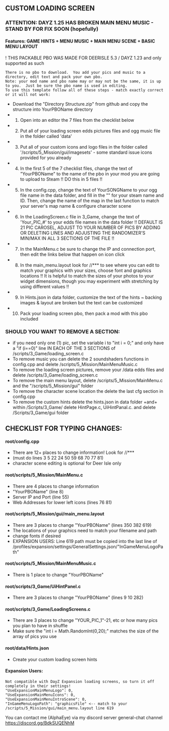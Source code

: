 ## CUSTOM LOADING SCREEN

### ATTENTION: DAYZ 1.25 HAS BROKEN MAIN MENU MUSIC - STAND BY FOR FIX SOON (hopefully)

#### Features: GAME HINTS + MENU MUSIC + MAIN MENU SCENE + BASIC MENU LAYOUT
! THIS PACKABLE PBO WAS MADE FOR DEERISLE 5.3 / DAYZ 1.23 and only supported as such
~~~
There is no pbo to download.  You add your pics and music to a directory, edit text and pack your own pbo.
Note: your mod name and pbo name may or may not be the same, it is up to you.  Just be sure the pbo name is used in editing.
To use this template follow all of these steps - match exactly correct or it will not work:
~~~

* Download the "Directory Structure.zip" from github and copy the structure into YourPBOName directory
* 1. Open into an editor the 7 files from the checklist below
* 2. Put all of your loading screen edds pictures files and ogg music file in the folder called 'data'
* 3. Put all of your custom icons and logo files in the folder called '/scripts/5_Mission/gui/imagesets' - some standard issue icons provided for you already
* 4. In the first 5 of the 7 checklist files, change the text of "YourPBOName" to the name of the pbo in your mod you are going to upload to Steam !! DO this in 5 files !!
* 5. In the config.cpp, change the text of YourSONGName to your ogg file name in the data folder, and fill in the "" for your steam name and ID. Then, change the name of the map in the last function to match your server's map name & configure character scene
* 6. In the LoadingScreen.c file in 3_Game, change the text of 'Your_PIC_#' to your edds file names in the data folder !! DEFAULT IS 21 PIC CAROSEL, ADJUST TO YOUR NUMBER OF PICS BY ADDING OR DELETING LINES AND ADJUSTING THE RANDOMIZER'S MIN/MAX IN ALL 3 SECTIONS OF THE FILE !!
* 7. In the MainMenu.c be sure to change the IP and connection port, then edit the links below that happen on icon click
* 8. In the main_menu.layout look for //*** to see where you can edit to match your graphics with your sizes, choose font and graphics locations !! It is helpful to match the sizes of your photos to your widget dimensions, though you may experiment with stretching by using different values !!
* 9. In Hints.json in data folder, customize the text of the hints ~ backing images & layout are broken but the text can be customized
* 10. Pack your loading screen pbo, then pack a mod with this pbo included

### SHOULD YOU WANT TO REMOVE A SECTION:
* if you need only one (1) pic, set the variable i to "int i = 0;" and only have a "if (i==0)" line IN EACH OF THE 3 SECTIONS of /scripts/3_Game/loading_screen.c
* To remove music you can delete the 2 soundshaders functions in config.cpp and delete /scripts/5_Mission/MainMenuMusic.c
* To remove the loading screen pictures, remove your /data edds files and delete /scripts/3_Game/loading_screen.c
* To remove the main menu layout, delete /scripts/5_Mission/MainMenu.c and the "/scripts/5_Mission/gui" folder
* To remove the character scene location the delete the last cfg section in config.cpp
* To remove the custom hints delete the hints.json in data folder +and+ within /Scripts/3_Game/ delete HintPage.c, UiHintPanal.c. and delete /Scripts/3_Game/gui folder

## CHECKLIST FOR TYPING CHANGES:
#### root/config.cpp
* There are 12+ places to change information! Look for //*** 
* (must do lines 3 5 22 24 50 59 68 70 77 81)
* character scene editing is optional for Deer Isle only

#### root/scripts/5_Mission/MainMenu.c
* There are 4 places to change information
* "YourPBOName" (line 8)
* Server IP and Port (line 55)
* Web Addresses for lower left icons (lines 76 81)

#### root/scripts/5_Mission/gui/main_menu.layout
* There are 3 places to change "YourPBOName" (lines 350 382 619) 
* The locations of your graphics need to match your filename and path
* change fonts if desired
* EXPANSION USERS: Line 619 path must be copied into the last line of /profiles/expansion/settings/GeneralSettings.json/"InGameMenuLogoPath"

#### root/scripts/5_Mission/MainMenuMusic.c
* There is 1 place to change "YourPBOName"

#### root/scripts/3_Game/UiHintPanel.c
* There are 3 places to change "YourPBOName" (lines 9 10 282)

#### root/scripts/3_Game/LoadingScreens.c
* There are 3 places to change "YOUR_PIC_1"-21, etc or how many pics you plan to have in shuffle
* Make sure the "int i = Math.RandomInt(0,20);" matches the size of the array of pics you use

#### root/data/Hints.json
* Create your custom loading screen hints

#### Expansion Users:
~~~
Not compatible with DayZ Expansion loading screens, so turn it off completely in their settings!
"UseExpansionMainMenuLogo": 0,
"UseExpansionMainMenuIcons": 0,
"UseExpansionMainMenuIntroScene": 0,
"InGameMenuLogoPath": "graphicsFile" <-- match to your /scripts/5_Mission/gui/main_menu.layout line 619
~~~

You can contact me (AlphaEye) via my discord server general-chat channel https://discord.gg/BdkSUQENhM
